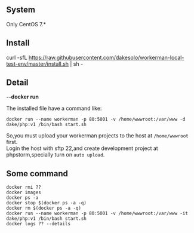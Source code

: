 ## System
Only CentOS 7.*
## Install
curl -sfL https://raw.githubusercontent.com/dakesolo/workerman-local-test-env/master/install.sh | sh -
## Detail
**--docker run**

The installed file have a command like:  

`docker run --name workerman -p 80:5001 -v /home/wwwroot:/var/www -d dake/php:v1 /bin/bash start.sh`  

So,you must upload your workerman projects to the host at `/home/wwwroot` first.  
Login the host with sftp 22,and create development project at phpstorm,specially turn on `auto upload`. 

## Some command
`docker rmi ??`  
`docker images`  
`docker ps -a`  
`docker stop $(docker ps -a -q)`  
`docker rm $(docker ps -a -q)`  
`docker run --name workerman -p 80:5001 -v /home/wwwroot:/var/www -it dake/php:v1 /bin/bash start.sh`  
`docker logs ?? --details`  


